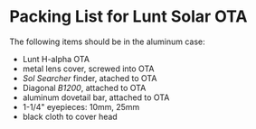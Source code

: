 # Packing List for Lunt Solar OTA

The following items should be in the aluminum case:

* Lunt H-alpha OTA
* metal lens cover, screwed into OTA
* _Sol Searcher_ finder, atached to OTA
* Diagonal _B1200_, attached to OTA
* aluminum dovetail bar, attached to OTA
* 1-1/4\" eyepieces: 10mm, 25mm
* black cloth to cover head
